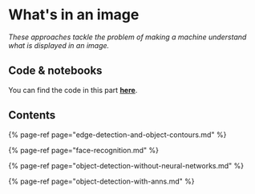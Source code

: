 # What's in an image

_These approaches tackle the problem of making a machine understand what is displayed in an image._

## Code & notebooks

You can find the code in this part [**here**](https://nbviewer.jupyter.org/github/martinapugliese/tales-science-data/tree/master/computer-vision/whats-in-an-image/notebooks/).

## Contents

{% page-ref page="edge-detection-and-object-contours.md" %}

{% page-ref page="face-recognition.md" %}

{% page-ref page="object-detection-without-neural-networks.md" %}

{% page-ref page="object-detection-with-anns.md" %}




